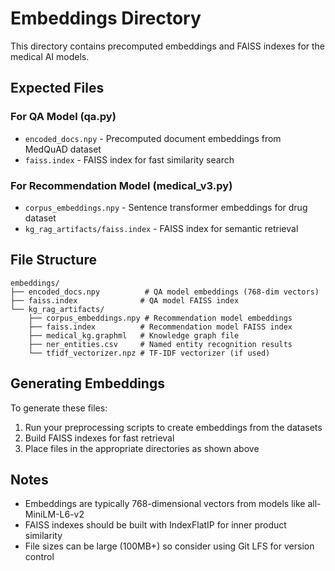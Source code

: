 # Embeddings Directory

This directory contains precomputed embeddings and FAISS indexes for the medical AI models.

## Expected Files

### For QA Model (qa.py)
- `encoded_docs.npy` - Precomputed document embeddings from MedQuAD dataset
- `faiss.index` - FAISS index for fast similarity search

### For Recommendation Model (medical_v3.py)
- `corpus_embeddings.npy` - Sentence transformer embeddings for drug dataset
- `kg_rag_artifacts/faiss.index` - FAISS index for semantic retrieval

## File Structure
```
embeddings/
├── encoded_docs.npy          # QA model embeddings (768-dim vectors)
├── faiss.index              # QA model FAISS index
└── kg_rag_artifacts/
    ├── corpus_embeddings.npy # Recommendation model embeddings
    ├── faiss.index          # Recommendation model FAISS index
    ├── medical_kg.graphml   # Knowledge graph file
    ├── ner_entities.csv     # Named entity recognition results
    └── tfidf_vectorizer.npz # TF-IDF vectorizer (if used)
```

## Generating Embeddings

To generate these files:
1. Run your preprocessing scripts to create embeddings from the datasets
2. Build FAISS indexes for fast retrieval
3. Place files in the appropriate directories as shown above

## Notes
- Embeddings are typically 768-dimensional vectors from models like all-MiniLM-L6-v2
- FAISS indexes should be built with IndexFlatIP for inner product similarity
- File sizes can be large (100MB+) so consider using Git LFS for version control